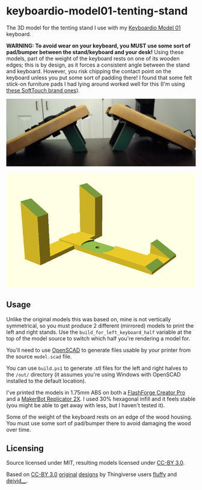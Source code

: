 # keyboardio-model01-tenting-stand

The 3D model for the tenting stand I use with my [Keyboardio Model 01](https://keyboard.io) keyboard.

**WARNING: To avoid wear on your keyboard, you MUST use some sort of pad/bumper between the stand/keyboard and your desk!** Using these models, part of the weight of the keyboard rests on one of its wooden edges; this is by design, as it forces a consistent angle between the stand and keyboard. However, you risk chipping the contact point on the keyboard unless you put some sort of padding there! I found that some felt stick-on furniture pads I had lying around worked well for this (I'm using [these SoftTouch brand ones](https://www.amazon.com/dp/B000SL4GEM/ref=cm_sw_em_r_mt_dp_U_9tJCCbQ0N5YCF)).

![Photo of printed stands assembled with a Model 01 keyboard](./assets/built_photo.jpg)

![CAD rendering of left stand](./assets/left_model_rendering.png)

## Usage

Unlike the original models this was based on, mine is not vertically symmetrical, so you must produce 2 different (mirrored) models to print the left and right stands. Use the `build_for_left_keyboard_half` variable at the top of the model source to switch which half you're rendering a model for.

You'll need to use [OpenSCAD](http://www.openscad.org/) to generate files usable by your printer from the source `model.scad` file.

You can use `build.ps1` to generate .stl files for the left and right halves to the `/out/` directory (it assumes you're using Windows with OpenSCAD installed to the default location).

I've printed the models in 1.75mm ABS on both a [FlashForge Creator Pro](http://www.flashforge.com/creator-pro-3d-printer/) and a [MakerBot Replicator 2X](https://pages.makerbot.com/ap-replicator-2x.html). I used 30% hexagonal infill and it feels stable (you might be able to get away with less, but I haven't tested it).

Some of the weight of the keyboard rests on an edge of the wood housing. You must use some sort of pad/bumper there to avoid damaging the wood over time.

## Licensing

Source licensed under MIT, resulting models licensed under [CC-BY 3.0](https://creativecommons.org/licenses/by/3.0/).

Based on [CC-BY 3.0](https://creativecommons.org/licenses/by/3.0/) [original](https://www.thingiverse.com/thing:2803754) [designs](https://www.thingiverse.com/thing:3047870) by Thingiverse users [fluffy](https://www.thingiverse.com/fluffy/about) and [deivid__](https://www.thingiverse.com/deivid__/about).
